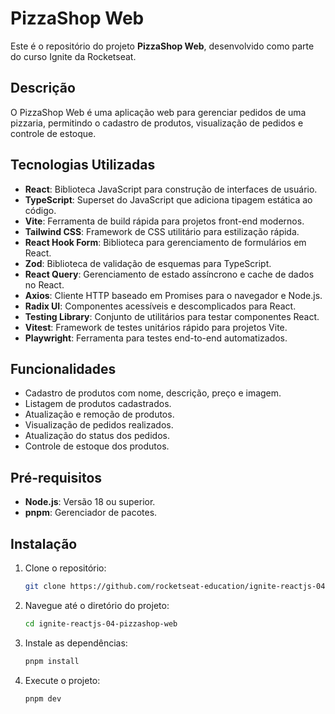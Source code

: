 # PizzaShop Web

Este é o repositório do projeto **PizzaShop Web**, desenvolvido como parte do curso Ignite da Rocketseat.

## Descrição

O PizzaShop Web é uma aplicação web para gerenciar pedidos de uma pizzaria, permitindo o cadastro de produtos, visualização de pedidos e controle de estoque.

## Tecnologias Utilizadas

- **React**: Biblioteca JavaScript para construção de interfaces de usuário.
- **TypeScript**: Superset do JavaScript que adiciona tipagem estática ao código.
- **Vite**: Ferramenta de build rápida para projetos front-end modernos.
- **Tailwind CSS**: Framework de CSS utilitário para estilização rápida.
- **React Hook Form**: Biblioteca para gerenciamento de formulários em React.
- **Zod**: Biblioteca de validação de esquemas para TypeScript.
- **React Query**: Gerenciamento de estado assíncrono e cache de dados no React.
- **Axios**: Cliente HTTP baseado em Promises para o navegador e Node.js.
- **Radix UI**: Componentes acessíveis e descomplicados para React.
- **Testing Library**: Conjunto de utilitários para testar componentes React.
- **Vitest**: Framework de testes unitários rápido para projetos Vite.
- **Playwright**: Ferramenta para testes end-to-end automatizados.

## Funcionalidades

- Cadastro de produtos com nome, descrição, preço e imagem.
- Listagem de produtos cadastrados.
- Atualização e remoção de produtos.
- Visualização de pedidos realizados.
- Atualização do status dos pedidos.
- Controle de estoque dos produtos.

## Pré-requisitos

- **Node.js**: Versão 18 ou superior.
- **pnpm**: Gerenciador de pacotes.

## Instalação

1. Clone o repositório:

   ```bash
   git clone https://github.com/rocketseat-education/ignite-reactjs-04-pizzashop-web.git
   ```

2. Navegue até o diretório do projeto:

   ```bash
   cd ignite-reactjs-04-pizzashop-web
   ```

3. Instale as dependências:

   ```bash
   pnpm install
   ```

4. Execute o projeto:

   ```bash
   pnpm dev
   ```
